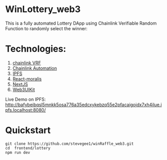 # WinLottery_web3
This is a fully automated Lottery DApp using Chainlink Verifiable Random Function to randomly select the winner: 

# Technologies:
1. [chainlink VRF](https://docs.chain.link/vrf)
2. [Chainlink Automation](https://docs.chain.link/chainlink-automation)
3. [IPFS](https://ipfs.tech/)
4. [React-moralis](https://www.npmjs.com/package/react-moralis)
5. [NextJS](https://nextjs.org/)
6. [Web3UIKit](https://web3uikit.com/)

Live Demo on IPFS: http://bafybeibqsl5mnkk5osa776a35edcxykebzq55e2pfacaigojdx7xh4ilue.ipfs.localhost:8080/

# Quickstart
```
git clone https://github.com/stevegee1/winRaffle_web3.git
cd  frontend/lottery
npm run dev
```